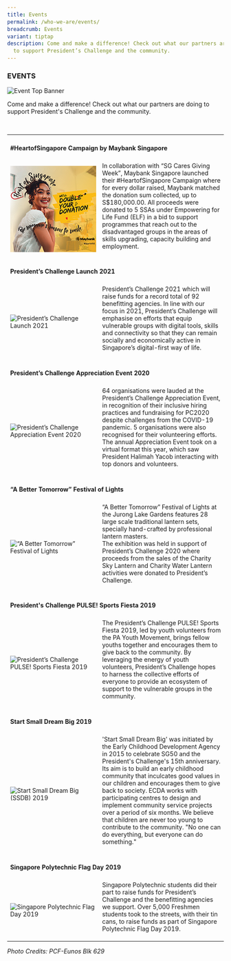 ```yaml
---
title: Events
permalink: /who-we-are/events/
breadcrumb: Events
variant: tiptap
description: Come and make a difference! Check out what our partners are doing
  to support President’s Challenge and the community.
---
```

### EVENTS

![Event Top Banner](/images/event-top-banner.jpg "Event Top Banner")

Come and make a difference! Check out what our partners are doing to support President's Challenge and the community.



&nbsp;&nbsp;
 <table width="100%" cellpadding="10px" cellspacing="10px">
    <tbody><tr><td colspan="2" id="tag7"><h4>#HeartofSingapore Campaign by Maybank Singapore </h4></td></tr>
<tr><td width="200px"> <img src="/images/mb_banner_fa.jpg" alt="#HeartofSingapore Campaign by Maybank Singapore" style="width:200px"></td>
<td>In collaboration with “SG Cares Giving Week”, Maybank Singapore launched their #HeartofSingapore Campaign where for every dollar raised, Maybank matched the donation sum collected, up to S$180,000.00.
 All proceeds were donated to 5 SSAs under Empowering for Life Fund (ELF) in a bid to support programmes that reach out to the disadvantaged groups in the areas of skills upgrading, capacity building and employment.<br><br></td></tr>
  <tr><td colspan="2" id="tag6"><h4>President’s Challenge Launch 2021 </h4></td></tr>
<tr><td width="200px"> <img src="/images/e_event7.jpg" alt="President’s Challenge Launch 2021" style="width:200px"></td>
<td>President’s Challenge 2021 which will raise funds for a record total of 92 benefitting agencies. In line with our focus in 2021, President’s Challenge will emphasise on efforts that equip vulnerable groups with digital tools, skills and connectivity so that they can remain socially and economically active in Singapore’s digital-first way of life.<br><br></td></tr>
 <tr><td colspan="2" id="tag5"><h4>President’s Challenge Appreciation Event 2020 </h4></td></tr>
<tr><td width="200px"> <img src="/images/e_event5.jpg" alt="President’s Challenge Appreciation Event 2020" style="width:200px"></td>
<td>64 organisations were lauded at the President’s Challenge Appreciation Event, in recognition of their inclusive hiring practices and fundraising for PC2020 despite challenges from the COVID-19 pandemic. 5 organisations were also recognised for their volunteering efforts.<br>
The annual Appreciation Event took on a virtual format this year, which saw President Halimah Yacob interacting with top donors and volunteers.<br><br></td></tr>
 <tr><td colspan="2" id="tag4"><h4>“A Better Tomorrow” Festival of Lights </h4></td></tr><tr><td width="200px"> <img src="/images/e_event6.jpg" alt="“A Better Tomorrow” Festival of Lights" style="width:200px"></td>
<td>“A Better Tomorrow” Festival of Lights at the Jurong Lake Gardens features 28 large scale traditional lantern sets, specially hand-crafted by professional lantern masters.<br>
The exhibition was held in support of President’s Challenge 2020 where proceeds from the sales of the Charity Sky Lantern and Charity Water Lantern activities were donated to President’s Challenge.<br><br></td></tr><tr><td colspan="2" id="tag3"><h4>President's Challenge PULSE! Sports Fiesta 2019 </h4></td></tr>
 <tr><td width="200px"> <img src="/images/e_event1.jpg" alt="President’s Challenge PULSE! Sports Fiesta 2019" style="width:200px"></td>
<td>The President’s Challenge PULSE! Sports Fiesta 2019, led by youth volunteers from the PA Youth Movement, brings fellow youths together and encourages them to give back to the community. By leveraging the energy of youth volunteers, President’s Challenge hopes to harness the collective efforts of everyone to provide an ecosystem of support to the vulnerable groups in the community.<br><br></td></tr> 
 <tr><td colspan="2" id="tag2"><h4>Start Small Dream Big 2019 </h4></td></tr>
<tr><td width="200px"> <img src="/images/e_event2.jpg" alt="Start Small Dream Big (SSDB) 2019" style="width:200px"> </td>
<td>'Start Small Dream Big' was initiated by the Early Childhood Development Agency in 2015 to celebrate SG50 and the President's Challenge's 15th anniversary. Its aim is to build an early childhood community that inculcates good values in our children and encourages them to give back to society. ECDA works with participating centres to design and implement community service projects over a period of six months. We believe that children are never too young to contribute to the community. "No one can do everything, but everyone can do something." <br><br></td></tr> 
 <tr><td colspan="2" id="tag1"><h4>Singapore Polytechnic Flag Day 2019 </h4></td></tr>
<tr><td width="200px"> <img src="/images/e_event4.jpg" alt="Singapore Polytechnic Flag Day 2019" style="width:200px"></td>
<td>Singapore Polytechnic students did their part to raise funds for President’s Challenge and the benefitting agencies we support. Over 5,000 Freshmen students took to the streets, with their tin cans, to raise funds as part of Singapore Polytechnic Flag Day 2019.   <br><br></td></tr></tbody></table>
 
 <i>Photo Credits: *PCF-Eunos Blk 629*</i>